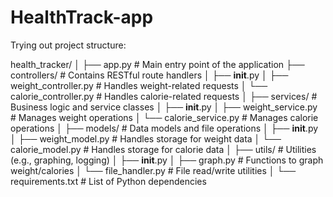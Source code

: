 # HealthTrack-app

Trying out project structure:

health_tracker/
│
├── app.py                   # Main entry point of the application
├── controllers/              # Contains RESTful route handlers
│   ├── __init__.py
│   ├── weight_controller.py  # Handles weight-related requests
│   └── calorie_controller.py # Handles calorie-related requests
│
├── services/                 # Business logic and service classes
│   ├── __init__.py
│   ├── weight_service.py     # Manages weight operations
│   └── calorie_service.py    # Manages calorie operations
│
├── models/                   # Data models and file operations
│   ├── __init__.py
│   ├── weight_model.py       # Handles storage for weight data
│   └── calorie_model.py      # Handles storage for calorie data
│
├── utils/                    # Utilities (e.g., graphing, logging)
│   ├── __init__.py
│   ├── graph.py              # Functions to graph weight/calories
│   └── file_handler.py       # File read/write utilities
│
└── requirements.txt          # List of Python dependencies
